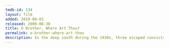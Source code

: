 ```yaml
---
tmdb-id: 134
layout: film
added: 2019-09-03
released: 2000-08-30
title: O Brother, Where Art Thou?
permalink: o-brother-where-art-thou
description: In the deep south during the 1930s, three escaped convicts search for hidden treasure while a relentless lawman pursues them. On their journey they come across many comical characters and incredible situations. Based upon Homer's 'Odyssey'.
---
```

